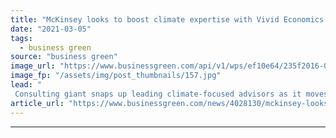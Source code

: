 ```yaml
---
title: "McKinsey looks to boost climate expertise with Vivid Economics and Planetrics acquisitions"
date: "2021-03-05"
tags: 
  - business green
source: "business green"
image_url: "https://www.businessgreen.com/api/v1/wps/ef10e64/235f2016-02f1-407f-b049-2c609d5d6024/5/iw-climate-change-renewable-017-185x114.jpg"
image_fp: "/assets/img/post_thumbnails/157.jpg"
lead: "
 Consulting giant snaps up leading climate-focused advisors as it moves to beef up its climate risk and net zero transition expertise ..."
article_url: "https://www.businessgreen.com/news/4028130/mckinsey-looks-boost-climate-expertise-vivid-economics-planetrics-acquisitions"
---
```


---
